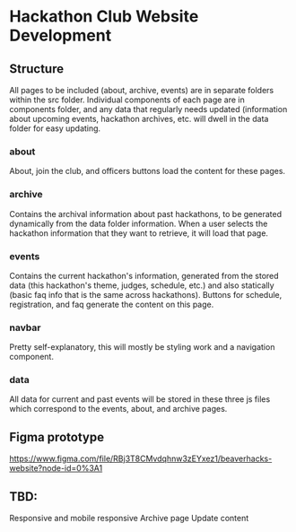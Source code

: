 # Hackathon Club Website Development

## Structure

All pages to be included (about, archive, events) are in separate folders within the src folder. Individual components of each page are in components folder, and any data that regularly needs updated (information about upcoming events, hackathon archives, etc. will dwell in the data folder for easy updating. 

### about

About, join the club, and officers buttons load the content for these pages. 

### archive

Contains the archival information about past hackathons, to be generated dynamically from the data folder information. When a user selects the hackathon information that they want to retrieve, it will load that page. 

### events

Contains the current hackathon's information, generated from the stored data (this hackathon's theme, judges, schedule, etc.) and also statically (basic faq info that is the same across hackathons). Buttons for schedule, registration, and faq generate the content on this page.

### navbar

Pretty self-explanatory, this will mostly be styling work and a navigation component.

### data 

All data for current and past events will be stored in these three js files which correspond to the events, about, and archive pages. 

## Figma prototype

https://www.figma.com/file/RBj3T8CMvdqhnw3zEYxez1/beaverhacks-website?node-id=0%3A1


## TBD:

Responsive and mobile responsive
Archive page
Update content
